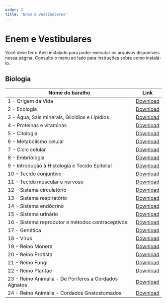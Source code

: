 ```yaml
---
order: 2
title: "Enem e Vestibulares"
---
```


# Enem e Vestibulares

Você deve ter o Anki instalado para poder executar os arquivos disponíveis nessa página. Consulte o menu ao lado para instruções sobre como instalá-lo.

## Biologia

<TableWrap>

| Nome do baralho                                       | Link                                                                                            |
|-------------------------------------------------------|-------------------------------------------------------------------------------------------------|
| 1 - Origem da Vida                                    | [Download](https://raposas.net/0:/Arquivos%20Principais/Flashcards/Enem%20e%20Vestibulares/Biologia/1%20-%20Origem%20da%20Vida.apkg) |
| 2 - Ecologia                                          | [Download](https://raposas.net/0:/Arquivos%20Principais/Flashcards/Enem%20e%20Vestibulares/Biologia/2%20-%20Ecologia.apkg)     |
| 3 - Água, Sais minerais, Glicídios e Lipídios         | [Download](https://raposas.net/0:/Arquivos%20Principais/Flashcards/Enem%20e%20Vestibulares/Biologia/3%20-%20%C3%81gua,%20Sais%20minerais,%20Glic%C3%ADdios%20e%20Lip%C3%ADdios.apkg) |
| 4 - Proteínas e vitaminas                             | [Download](https://raposas.net/0:/Arquivos%20Principais/Flashcards/Enem%20e%20Vestibulares/Biologia/4%20-%20Prote%C3%ADnas%20e%20vitaminas.apkg)   |
| 5 - Citologia                                         | [Download](https://raposas.net/0:/Arquivos%20Principais/Flashcards/Enem%20e%20Vestibulares/Biologia/5%20-%20Citologia.apkg) |
| 6 - Metabolismo celular                               | [Download](https://raposas.net/0:/Arquivos%20Principais/Flashcards/Enem%20e%20Vestibulares/Biologia/6%20-%20Metabolismo%20celular.apkg)     |
| 7 - Ciclo celular                                     | [Download](https://raposas.net/0:/Arquivos%20Principais/Flashcards/Enem%20e%20Vestibulares/Biologia/7%20-%20Ciclo%20celular.apkg)       |
| 8 - Embriologia                                       | [Download](https://raposas.net/0:/Arquivos%20Principais/Flashcards/Enem%20e%20Vestibulares/Biologia/8%20-%20Embriologia.apkg)   |
| 9 - Introdução à Histologia e Tecido Epitelial        | [Download](https://raposas.net/0:/Arquivos%20Principais/Flashcards/Enem%20e%20Vestibulares/Biologia/9%20-%20Introdu%C3%A7%C3%A3o%20%C3%A0%20histologia%20e%20tecido%20epitelial.apkg)   |
| 10 - Tecido conjuntivo                                | [Download](https://raposas.net/0:/Arquivos%20Principais/Flashcards/Enem%20e%20Vestibulares/Biologia/10%20-%20Tecido%20conjuntivo.apkg)   |
| 11 - Tecido muscular e nervoso                        | [Download](https://raposas.net/0:/Arquivos%20Principais/Flashcards/Enem%20e%20Vestibulares/Biologia/11%20-%20Tecido%20Muscular%20e%20Nervoso.apkg)   |
| 12 - Sistema circulatório                             | [Download](https://raposas.net/0:/Arquivos%20Principais/Flashcards/Enem%20e%20Vestibulares/Biologia/12%20-%20Sistema%20circulat%C3%B3rio.apkg)   |
| 13 - Sistema respiratório                             | [Download](https://raposas.net/0:/Arquivos%20Principais/Flashcards/Enem%20e%20Vestibulares/Biologia/13%20-%20Sistema%20respirat%C3%B3rio.apkg)   |
| 14 - Sistema endócrino                                | [Download](https://raposas.net/0:/Arquivos%20Principais/Flashcards/Enem%20e%20Vestibulares/Biologia/14%20-%20Sistema%20end%C3%B3crino.apkg)   |
| 15 - Sistema urinário                                 | [Download](https://raposas.net/0:/Arquivos%20Principais/Flashcards/Enem%20e%20Vestibulares/Biologia/15%20-%20Sistema%20urin%C3%A1rio.apkg)   |
| 16 - Sistema reprodutor e métodos contraceptivos      | [Download](https://raposas.net/0:/Arquivos%20Principais/Flashcards/Enem%20e%20Vestibulares/Biologia/16%20-%20Sistema%20reprodutor%20e%20m%C3%A9todos%20contraceptivos.apkg)   |
| 17 - Genética                                         | [Download](https://raposas.net/0:/Arquivos%20Principais/Flashcards/Enem%20e%20Vestibulares/Biologia/17%20-%20Gen%C3%A9tica.apkg)   |
| 18 - Vírus                                            | [Download](https://raposas.net/0:/Arquivos%20Principais/Flashcards/Enem%20e%20Vestibulares/Biologia/18%20-%20V%C3%ADrus.apkg)   |
| 19 - Reino Monera                                     | [Download](https://raposas.net/0:/Arquivos%20Principais/Flashcards/Enem%20e%20Vestibulares/Biologia/19%20-%20Reino%20Monera.apkg)   |
| 20 - Reino Protista                                   | [Download](https://raposas.net/0:/Arquivos%20Principais/Flashcards/Enem%20e%20Vestibulares/Biologia/20%20-%20Reino%20Protista.apkg)   |
| 21 - Reino Fungi                                      | [Download](https://raposas.net/0:/Arquivos%20Principais/Flashcards/Enem%20e%20Vestibulares/Biologia/21%20-%20Reino%20Fungi.apkg)   |
| 22 - Reino Plantae                                    | [Download](https://raposas.net/0:/Arquivos%20Principais/Flashcards/Enem%20e%20Vestibulares/Biologia/22%20-%20Reino%20Plantae.apkg)   |
| 23 - Reino Animalia - De Poríferos a Cordados Agnatos | [Download](https://raposas.net/0:/Arquivos%20Principais/Flashcards/Enem%20e%20Vestibulares/Biologia/23%20-%20Reino%20Animalia%20-%20De%20Por%C3%ADferos%20a%20Cordados%20Agnatos.apkg)   |
| 24 - Reino Animalia - Cordados Gnatostomados          | [Download](https://raposas.net/0:/Arquivos%20Principais/Flashcards/Enem%20e%20Vestibulares/Biologia/24%20-%20Reino%20Animalia%20-%20Cordados%20Gnatostomados.apkg)   |

</TableWrap>

